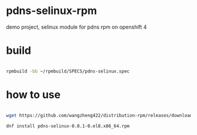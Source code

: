 # pdns-selinux-rpm
demo project, selinux module for pdns rpm on openshift 4

# build 

```bash

rpmbuild -bb ~/rpmbuild/SPECS/pdns-selinux.spec

```

# how to use

```bash

wget https://github.com/wangzheng422/distribution-rpm/releases/download/v2.8.1-0/docker-distribution-2.8.1-0.el8.x86_64.rpm

dnf install pdns-selinux-0.0.1-0.el8.x86_64.rpm

```
